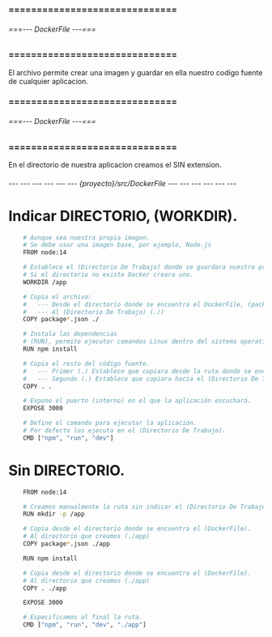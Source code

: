 ### ============================== ###
###### ===--- DockerFile ---=== ######
### ============================== ###

El archivo [](DockerFile) permite crear una imagen y guardar en ella nuestro codigo 
fuente de cualquier aplicacion.

### ============================== ###
###### ===--- DockerFile ---=== ######
### ============================== ###

En el directorio de nuestra aplicacion creamos el [](DockerFile) SIN extension.

###### --- --- --- --- --- --- {proyecto}/src/DockerFile --- --- --- --- --- --- ######

# Indicar DIRECTORIO, (WORKDIR).

```sh
	# Aunque sea nuestra propia imagen.
	# Se debe usar una imagen base, por ejemplo, Node.js
	FROM node:14

	# Establece el (Directorio De Trabajo) donde se guardara nuestro proyecto.
	# Si el directorio no existe Docker creara uno.
	WORKDIR /app

	# Copia el archivo: 
	#	--- Desde el directorio donde se encuentra el DockerFile, (package.json) y (package-lock.json).
	#	--- Al (Directorio De Trabajo) (./)
	COPY package*.json ./

	# Instala las dependencias
	# (RUN), permite ejecutar comandos Linux dentro del sistema operativo de la imagen.
	RUN npm install

	# Copia el resto del código fuente.
	# 	--- Primer (.) Establece que copiara desde la ruta donde se encuentra el [DockerFile] en adelante.
	#	--- Segundo (.) Establece que copiara hacia el (Directorio De Trabajo) [/app] en adelante
	COPY . .

	# Expone el puerto (interno) en el que la aplicación escuchará.
	EXPOSE 3000

	# Define el comando para ejecutar la aplicación.
	# Por defecto los ejecuta en el (Directorio De Trabajo).
	CMD ["npm", "run", "dev"]
```

# Sin DIRECTORIO.

```sh
	FROM node:14

	# Creamos manualmente la ruta sin indicar el (Directorio De Trabajo).
	RUN mkdir -p /app

	# Copia desde el directorio donde se encuentra el (DockerFile).
	# Al directorio que creamos (./app)
	COPY package*.json ./app

	RUN npm install

	# Copia desde el directorio donde se encuentra el (DockerFile).
	# Al directorio que creamos (./app)
	COPY . ./app

	EXPOSE 3000

	# Especificamos al final la ruta.
	CMD ["npm", "run", "dev", "./app"]
```